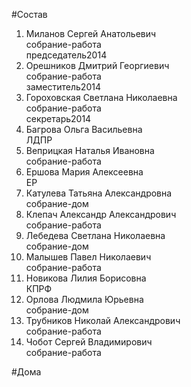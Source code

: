#Состав  
1. Миланов Сергей Анатольевич  
    собрание-работа  
    председатель2014  
2. Орешников Дмитрий Георгиевич  
    собрание-работа  
    заместитель2014  
3. Гороховская Светлана Николаевна  
    собрание-работа  
    секретарь2014  
4. Багрова Ольга Васильевна  
    ЛДПР  
5. Веприцкая Наталья Ивановна  
    собрание-работа  
6. Ершова Мария Алексеевна  
    ЕР  
7. Катулева Татьяна Александровна  
    собрание-дом  
8. Клепач Александр Александрович  
    собрание-работа  
9. Лебедева Светлана Николаевна  
    собрание-дом  
10. Малышев Павел Николаевич  
    собрание-работа  
11. Новикова Лилия Борисовна  
    КПРФ  
12. Орлова Людмила Юрьевна  
    собрание-дом  
13. Трубников Николай Александрович  
    собрание-работа  
14. Чобот Сергей Владимирович  
    собрание-работа  
  
#Дома  
